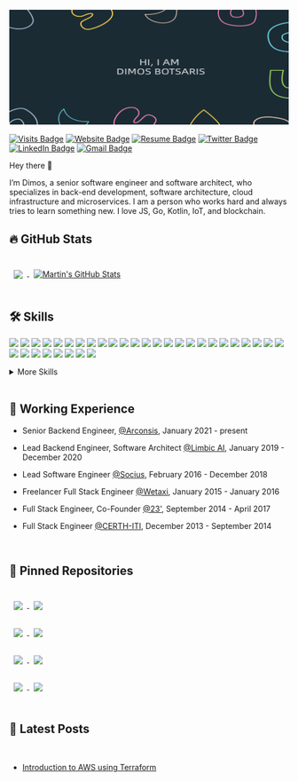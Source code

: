 [![Dimos's GitHub Banner](./public/assets/ProfileHeader.png)]()

[![Visits Badge](https://badges.pufler.dev/visits/eldimious/eldimious)]()
[![Website Badge](https://img.shields.io/badge/Website-Link-informational?style=flat&logoColor=white&color=1CA2F1&logo=vercel)](https://www.eldimious.com)
[![Resume Badge](https://img.shields.io/badge/Resume-Link-informational?style=flat&logo=resume&logoColor=white&color=1CA2F1)](https://www.cakeresume.com/dimosthenis-botsaris)
[![Twitter Badge](https://img.shields.io/badge/Twitter-el_dimious-informational?style=flat&logo=twitter&logoColor=white&color=1CA2F1)](https://twitter.com/el_dimious)
[![LinkedIn Badge](https://img.shields.io/badge/LinkedIn-Profile-informational?style=flat&logo=linkedin&logoColor=white&color=1CA2F1)](https://www.linkedin.com/in/dimosthenis-botsaris-5ab16485/)
[![Gmail Badge](https://img.shields.io/badge/Gmail-Email-informational?style=flat&logo=gmail&logoColor=white&color=1CA2F1)](mailto:botsaris.d@gmail.com)

Hey there 👋

I’m Dimos, a senior software engineer and software architect, who specializes in back-end development, software architecture, cloud infrastructure and microservices. I am a person who works hard and always tries to learn something new. I love JS, Go, Kotlin, IoT, and blockchain.

## 🔥 GitHub Stats

<br>

<a href="https://github.com/eldimious">
  <img align="center" style="margin:0.5rem" src="https://github-readme-stats.vercel.app/api/top-langs/?username=eldimious&hide=html,css&title_color=ffffff&text_color=c9cacc&icon_color=4AB097&bg_color=1A2B34" />
</a>

<a href="https://github.com/eldimious">
  <img align="center" style="margin:0.5rem" src="https://github-readme-stats.vercel.app/api?username=eldimious&show_icons=true&line_height=27&count_private=true&title_color=ffffff&text_color=c9cacc&icon_color=4AB097&bg_color=1A2B34&hide=prs,contribs" alt="Martin's GitHub Stats" />
</a>

<br>
<br>

## 🛠️ Skills

![](https://img.shields.io/badge/Code-NodeJS-informational?style=flat&logo=node.js&logoColor=white&color=4AB197)
![](https://img.shields.io/badge/Code-Javascript-informational?style=flat&logo=javascript&logoColor=white&color=4AB197)
![](https://img.shields.io/badge/Code-TypeScript-informational?style=flat&logo=typeScript&logoColor=white&color=4AB197)
![](https://img.shields.io/badge/Code-Express.js-informational?style=flat&logo=express.js&logoColor=white&color=4AB197)
![](https://img.shields.io/badge/Code-NestJS-informational?style=flat&logo=Nestjs&logoColor=white&color=4AB197)
![](https://img.shields.io/badge/Tools-Apollo-GraphQL-informational?style=flat&logo=GraphQL&logoColor=white&color=4AB197)
![](https://img.shields.io/badge/Code-Kotlin-informational?style=flat&logo=kotlin&logoColor=white&color=4AB197)
![](https://img.shields.io/badge/Code-Quarkus-informational?style=flat&logo=quarkus&logoColor=white&color=4AB197)
![](https://img.shields.io/badge/Code-Go-informational?style=flat&logo=go&logoColor=white&color=4AB197)
![](https://img.shields.io/badge/Code-Gin-informational?style=flat&logo=gin-gonic&logoColor=white&color=4AB197)
![](https://img.shields.io/badge/Code-React-informational?style=flat&logo=react&logoColor=white&color=4AB197)
![](https://img.shields.io/badge/Code-Redux-informational?style=flat&logo=Redux&logoColor=white&color=4AB197)
![](https://img.shields.io/badge/Code-Angular-informational?style=flat&logo=angular&logoColor=white&color=4AB197)
![](https://img.shields.io/badge/Code-Swift-informational?style=flat&logo=Swift&logoColor=white&color=4AB197)
![](https://img.shields.io/badge/Code-Postgres-informational?style=flat&logo=PostgreSQL&logoColor=white&color=4AB197)
![](https://img.shields.io/badge/Code-MongoDB-informational?style=flat&logo=MongoDB&logoColor=white&color=4AB197)
![](https://img.shields.io/badge/Code-Couchbase-informational?style=flat&logo=couchbase&logoColor=white&color=4AB197)
![](https://img.shields.io/badge/Code-Hibernate-informational?style=flat&logo=Hibernate&logoColor=white&color=4AB197)
![](https://img.shields.io/badge/Code-Sequelize-informational?style=flat&logo=Sequelize&logoColor=white&color=4AB197)
![](https://img.shields.io/badge/Code-Prisma-informational?style=flat&logo=Prisma&logoColor=white&color=4AB197)
![](https://img.shields.io/badge/Tools-Redis-informational?style=flat&logo=Redis&logoColor=white&color=4AB197)
![](https://img.shields.io/badge/Code-Memcached-informational?style=flat&logo=Memcached&logoColor=white&color=4AB197)
![](https://img.shields.io/badge/Code-Terraform-informational?style=flat&logo=Terraform&logoColor=white&color=4AB197)
![](https://img.shields.io/badge/Code-Kafka-informational?style=flat&logo=apache-kafka&logoColor=white&color=4AB197)
![](https://img.shields.io/badge/Code-Kubernetes-informational?style=flat&logo=kubernetes&logoColor=white&color=4AB197)
![](https://img.shields.io/badge/Code-Docker-informational?style=flat&logo=docker&logoColor=white&color=4AB197)
![](https://img.shields.io/badge/Code-RabbitMQ-informational?style=flat&logo=RabbitMQ&logoColor=white&color=4AB197)
![](https://img.shields.io/badge/Code-Socket.IO-informational?style=flat&logo=Socket.IO&logoColor=white&color=4AB197)
![](https://img.shields.io/badge/Code-AWS-informational?style=flat&logo=amazon&logoColor=white&color=4AB197)
![](https://img.shields.io/badge/Code-GCloud-informational?style=flat&logo=google&logoColor=white&color=4AB197)
![](https://img.shields.io/badge/Code-Heroku-informational?style=flat&logo=heroku&logoColor=white&color=4AB197)
![](https://img.shields.io/badge/Code-Jquery-informational?style=flat&logo=Jquery&logoColor=white&color=4AB197)
![](https://img.shields.io/badge/Code-HTML-informational?style=flat&logo=html5&logoColor=white&color=4AB197)

<details>
<summary>More Skills</summary>
<br>

![](https://img.shields.io/badge/Style-CSS-informational?style=flat&logo=css3&logoColor=white&color=4AB197)
![](https://img.shields.io/badge/Style-Material--UI-informational?style=flat&logo=materialui&logoColor=white&color=4AB197)

<br>

![](https://img.shields.io/badge/Test-Jasmine-informational?style=flat&logo=Jasmine&logoColor=white&color=4AB197)
![](https://img.shields.io/badge/Test-Jest-informational?style=flat&logo=jest&logoColor=white&color=4AB197)
![](https://img.shields.io/badge/Test-Mocha-informational?style=flat&logo=Mocha&logoColor=white&color=4AB197)
![](https://img.shields.io/badge/Test-Chai-informational?style=flat&logo=Chai&logoColor=white&color=4AB197)

<br>

![](https://img.shields.io/badge/Tools-Git-informational?style=flat&logo=Git&logoColor=white&color=4AB197)
![](https://img.shields.io/badge/Code-TravisCI-informational?style=flat&logo=TravisCI&logoColor=white&color=4AB197)
![](https://img.shields.io/badge/Tools-CircleCI-informational?style=flat&logo=CircleCI&logoColor=white&color=4AB197)
![](https://img.shields.io/badge/Tools-Jenkins-informational?style=flat&logo=jenkins&logoColor=white&color=4AB197)
![](https://img.shields.io/badge/Tools-NewRelic-informational?style=flat&logo=NewRelic&logoColor=white&color=4AB197)
![](https://img.shields.io/badge/Tools-NPM-informational?style=flat&logo=npm&logoColor=white&color=4AB197)
![](https://img.shields.io/badge/Tools-Postman-informational?style=flat&logo=Postman&logoColor=white&color=4AB197)
![](https://img.shields.io/badge/Tools-GitHub-informational?style=flat&logo=GitHub&logoColor=white&color=4AB197)
![](https://img.shields.io/badge/Tools-GitLab-informational?style=flat&logo=GitLab&logoColor=white&color=4AB197)
![](https://img.shields.io/badge/Tools-Bitbucket-informational?style=flat&logo=Bitbucket&logoColor=white&color=4AB197)
![](https://img.shields.io/badge/Tools-Jira-informational?style=flat&logo=Jira-Software&logoColor=white&color=4AB197)

</details>

<br>

## 💼 Working Experience

- Senior Backend Engineer, [@Arconsis](https://www.arconsis.com/), January 2021 - present

- Lead Backend Engineer, Software Architect [@Limbic AI](https://limbic.ai/), January 2019 - December 2020

- Lead Software Engineer [@Socius](https://www.socius.co/), February 2016 - December 2018

- Freelancer Full Stack Engineer [@Wetaxi](https://wetaxi.it/en/), January 2015 - January 2016

- Full Stack Engineer, Co-Founder [@23'](http://23m.in/), September 2014 - April 2017

- Full Stack Engineer [@CERTH-ITI](https://www.iti.gr/iti/index.html), December 2013 - September 2014

<br>

## 📌 Pinned Repositories

<br>

<a href="https://github.com/eldimious/network-avatar-picker">
  <img align="center" style="margin:0.5rem" src="https://github-readme-stats.vercel.app/api/pin/?username=eldimious&repo=network-avatar-picker&title_color=ffffff&text_color=c9cacc&icon_color=4AB097&bg_color=1A2B34" />
</a>
<a href="https://github.com/eldimious/nodejs-api-showcase">
  <img align="center" style="margin:0.5rem" src="https://github-readme-stats.vercel.app/api/pin/?username=eldimious&repo=nodejs-api-showcase&title_color=ffffff&text_color=c9cacc&icon_color=4AB097&bg_color=1A2B34" />
</a>

<br>
<br>

<a href="https://github.com/eldimious/throw-http-errors">
  <img align="center" style="margin:0.5rem" src="https://github-readme-stats.vercel.app/api/pin/?username=eldimious&repo=throw-http-errors&title_color=ffffff&text_color=c9cacc&icon_color=4AB097&bg_color=1A2B34" />
</a>

<a href="https://github.com/eldimious/js-notes">
  <img align="center" style="margin:0.5rem" src="https://github-readme-stats.vercel.app/api/pin/?username=eldimious&repo=js-notes&title_color=ffffff&text_color=c9cacc&icon_color=4AB097&bg_color=1A2B34" />
</a>

<br>
<br>

<a href="https://github.com/eldimious/couchbase-server-promises">
  <img align="center" style="margin:0.5rem" src="https://github-readme-stats.vercel.app/api/pin/?username=eldimious&repo=couchbase-server-promises&title_color=ffffff&text_color=c9cacc&icon_color=4AB097&bg_color=1A2B34" />
</a>

<a href="https://github.com/eldimious/golang-api-showcase">
  <img align="center" style="margin:0.5rem" src="https://github-readme-stats.vercel.app/api/pin/?username=eldimious&repo=golang-api-showcase&title_color=ffffff&text_color=c9cacc&icon_color=4AB097&bg_color=1A2B34" />
</a>

<br>
<br>

<a href="https://github.com/arconsis/Eshop-EDA">
  <img align="center" style="margin:0.5rem" src="https://github-readme-stats.vercel.app/api/pin/?username=arconsis&repo=Eshop-EDA&title_color=ffffff&text_color=c9cacc&icon_color=4AB097&bg_color=1A2B34" />
</a>

<a href="https://github.com/arconsis/aws-network-microservices-warmup">
  <img align="center" style="margin:0.5rem" src="https://github-readme-stats.vercel.app/api/pin/?username=arconsis&repo=aws-network-microservices-warmup&title_color=ffffff&text_color=c9cacc&icon_color=4AB097&bg_color=1A2B34" />
</a>

<br>
<br>

## 📕 Latest Posts

<br>

<!-- BLOG-POST-LIST:START -->
- [Introduction to AWS using Terraform](https://www.youtube.com/watch?v=y4Z0IwoCLQc&ab_channel=arconsisIT-SolutionsGmbH)
<!-- BLOG-POST-LIST:END -->

<br>
